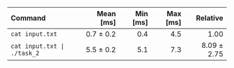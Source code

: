 | Command | Mean [ms] | Min [ms] | Max [ms] | Relative |
|:---|---:|---:|---:|---:|
| `cat input.txt` | 0.7 ± 0.2 | 0.4 | 4.5 | 1.00 |
| `cat input.txt \| ./task_2` | 5.5 ± 0.2 | 5.1 | 7.3 | 8.09 ± 2.75 |
